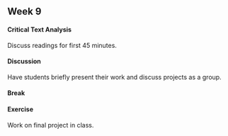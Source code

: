 ## Week 9


#### Critical Text Analysis
Discuss readings for first 45 minutes.

#### Discussion
 Have students briefly present their work and discuss projects as a group.

#### Break

#### Exercise
Work on final project in class.